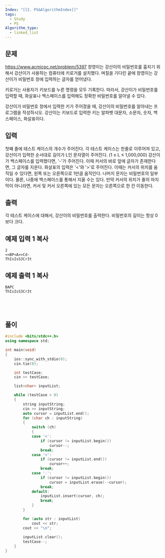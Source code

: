 ```yaml
---
Index: "[[2. PS&AlgorithmIndex]]"
tags:
  - Study
  - PS
Algorithm_type:
  - linked_list
---
```


## 문제
https://www.acmicpc.net/problem/5397
창영이는 강산이의 비밀번호를 훔치기 위해서 강산이가 사용하는 컴퓨터에 키로거를 설치했다. 며칠을 기다린 끝에 창영이는 강산이가 비밀번호 창에 입력하는 글자를 얻어냈다.

키로거는 사용자가 키보드를 누른 명령을 모두 기록한다. 따라서, 강산이가 비밀번호를 입력할 때, 화살표나 백스페이스를 입력해도 정확한 비밀번호를 알아낼 수 있다. 

강산이가 비밀번호 창에서 입력한 키가 주어졌을 때, 강산이의 비밀번호를 알아내는 프로그램을 작성하시오. 강산이는 키보드로 입력한 키는 알파벳 대문자, 소문자, 숫자, 백스페이스, 화살표이다.

## 입력

첫째 줄에 테스트 케이스의 개수가 주어진다. 각 테스트 케이스는 한줄로 이루어져 있고, 강산이가 입력한 순서대로 길이가 L인 문자열이 주어진다. (1 ≤ L ≤ 1,000,000) 강산이가 백스페이스를 입력했다면, '-'가 주어진다. 이때 커서의 바로 앞에 글자가 존재한다면, 그 글자를 지운다. 화살표의 입력은 '<'와 '>'로 주어진다. 이때는 커서의 위치를 움직일 수 있다면, 왼쪽 또는 오른쪽으로 1만큼 움직인다. 나머지 문자는 비밀번호의 일부이다. 물론, 나중에 백스페이스를 통해서 지울 수는 있다. 만약 커서의 위치가 줄의 마지막이 아니라면, 커서 및 커서 오른쪽에 있는 모든 문자는 오른쪽으로 한 칸 이동한다.

## 출력

각 테스트 케이스에 대해서, 강산이의 비밀번호를 출력한다. 비밀번호의 길이는 항상 0보다 크다.

## 예제 입력 1 복사
```
2
<<BP<A>>Cd-
ThIsIsS3Cr3t
```

## 예제 출력 1 복사
```
BAPC
ThIsIsS3Cr3t
```
   
   
---
## 풀이
```cpp
#include <bits/stdc++.h>
using namespace std;

int main(void)
{
	ios::sync_with_stdio(0);
	cin.tie(0);

	int testCase;
	cin >> testCase;

	list<char> inputList;

	while (testCase > 0)
	{
		string inputString;
		cin >> inputString;
		auto cursor = inputList.end();
		for (char ch : inputString)
		{
			switch (ch)
			{
			case '<':
				if (cursor != inputList.begin())
					cursor--;
				break;
			case '>':
				if (cursor != inputList.end())
					cursor++;
				break;
			case '-':
				if (cursor != inputList.begin())
					cursor = inputList.erase(--cursor);
				break;
			default:
				inputList.insert(cursor, ch);
				break;
			}
		}

		for (auto str : inputList)
			cout << str;
		cout << "\n";
		
		inputList.clear();
		testCase--;
	}
}
```
